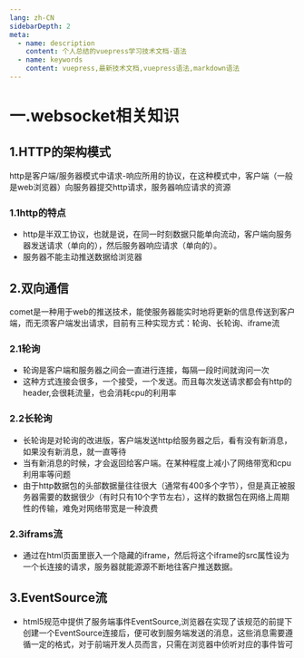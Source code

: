 ```yaml
---
lang: zh-CN
sidebarDepth: 2
meta:
  - name: description
    content: 个人总结的vuepress学习技术文档-语法
  - name: keywords
    content: vuepress,最新技术文档,vuepress语法,markdown语法
---
```


# 一.websocket相关知识
## 1.HTTP的架构模式
http是客户端/服务器模式中请求-响应所用的协议，在这种模式中，客户端（一般是web浏览器）向服务器提交http请求，服务器响应请求的资源
### 1.1http的特点
- http是半双工协议，也就是说，在同一时刻数据只能单向流动，客户端向服务器发送请求（单向的），然后服务器响应请求（单向的）。
- 服务器不能主动推送数据给浏览器
## 2.双向通信
comet是一种用于web的推送技术，能使服务器能实时地将更新的信息传送到客户端，而无须客户端发出请求，目前有三种实现方式：轮询、长轮询、iframe流
### 2.1轮询
- 轮询是客户端和服务器之间会一直进行连接，每隔一段时间就询问一次
- 这种方式连接会很多，一个接受，一个发送。而且每次发送请求都会有http的header,会很耗流量，也会消耗cpu的利用率

### 2.2长轮询
- 长轮询是对轮询的改进版，客户端发送http给服务器之后，看有没有新消息，如果没有新消息，就一直等待
- 当有新消息的时候，才会返回给客户端。在某种程度上减小了网络带宽和cpu利用率等问题
- 由于http数据包的头部数据量往往很大（通常有400多个字节），但是真正被服务器需要的数据很少（有时只有10个字节左右），这样的数据包在网络上周期性的传输，难免对网络带宽是一种浪费
### 2.3iframs流
- 通过在html页面里嵌入一个隐藏的iframe，然后将这个iframe的src属性设为一个长连接的请求，服务器就能源源不断地往客户推送数据。
## 3.EventSource流
- html5规范中提供了服务端事件EventSource,浏览器在实现了该规范的前提下创建一个EventSource连接后，便可收到服务端发送的消息，这些消息需要遵循一定的格式，对于前端开发人员而言，只需在浏览器中侦听对应的事件皆可
